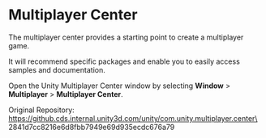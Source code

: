 # Multiplayer Center

The multiplayer center provides a starting point to create a multiplayer game. 

It will recommend specific packages and enable you to easily access samples and documentation.

Open the Unity Multiplayer Center window by selecting **Window** > **Multiplayer** > **Multiplayer Center**.

Original Repository:\
https://github.cds.internal.unity3d.com/unity/com.unity.multiplayer.center\
2841d7cc8216e6d8fbb7949e69d935ecdc676a79
